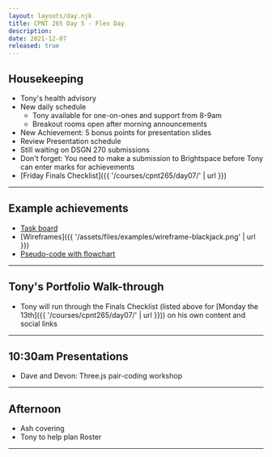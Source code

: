 ```yaml
---
layout: layouts/day.njk
title: CPNT 265 Day 5 - Flex Day
description: 
date: 2021-12-07
released: true
---
```


## Housekeeping
- Tony's health advisory
- New daily schedule
    - Tony available for one-on-ones and support from 8-9am
    - Breakout rooms open after morning announcements
- New Achievement: 5 bonus points for presentation slides
- Review Presentation schedule 
- Still waiting on DSGN 270 submissions
- Don't forget: You need to make a submission to Brightspace before Tony can enter marks for achievements
- [Friday Finals Checklist]({{ '/courses/cpnt265/day07/' | url }})

---

## Example achievements
- [Task board](https://github.com/FesalBadday/cpnt270-a3/projects/1)
- [Wireframes]({{ '/assets/files/examples/wireframe-blackjack.png' | url }})
- [Pseudo-code with flowchart](https://gist.github.com/FesalBadday/65f1e6875a488850f3e5a235d809f326)

---

## Tony's Portfolio Walk-through
- Tony will run through the Finals Checklist (listed above for [Monday the 13th]({{ '/courses/cpnt265/day07/' | url }})) on his own content and social links

---

## 10:30am Presentations
- Dave and Devon: Three.js pair-coding workshop

---

## Afternoon
- Ash covering
- Tony to help plan Roster

---